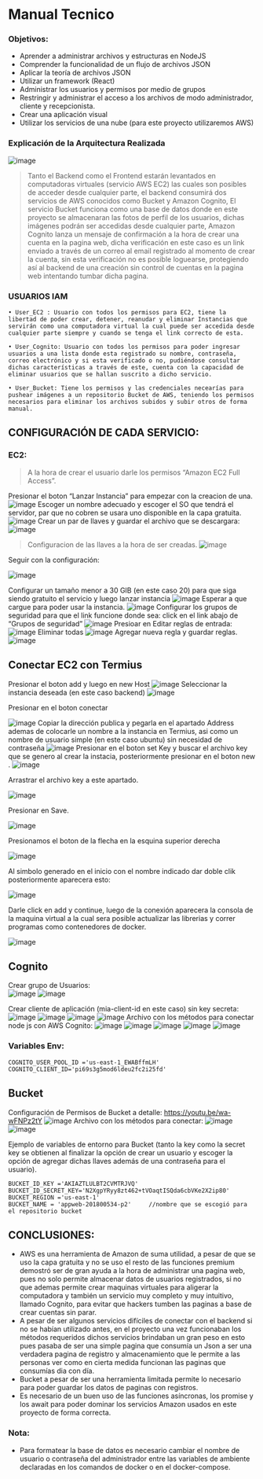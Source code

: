 # Manual Tecnico
### Objetivos:
- Aprender a administrar archivos y estructuras en NodeJS
- Comprender la funcionalidad de un flujo de archivos JSON
- Aplicar la teoría de archivos JSON
- Utilizar un framework (React)
- Administrar los usuarios y permisos por medio de grupos
- Restringir y administrar el acceso a los archivos de modo administrador, cliente y recepcionista.
- Crear una aplicación visual
- Utilizar los servicios de una nube (para este proyecto utilizaremos AWS)
      
### Explicación de la Arquitectura Realizada
![image](https://user-images.githubusercontent.com/63923585/209847829-332464b9-abd4-4ffe-95f5-2c8c1c379857.png)
> Tanto el Backend como el Frontend estarán levantados en computadoras virtuales  (servicio AWS EC2)  las cuales son posibles de acceder desde cualquier parte, el backend consumirá dos servicios de AWS conocidos como Bucket y Amazon Cognito, El servicio Bucket funciona como una base de datos donde en este proyecto se almacenaran las fotos de perfil de los usuarios, dichas imágenes podrán ser accedidas desde cualquier parte, Amazon Cognito lanza un mensaje de confirmación a la hora de crear una cuenta en la pagina web, dicha verificación en este caso es un link enviado a través de un correo al email registrado al momento de crear la cuenta, sin esta verificación no es posible loguearse, protegiendo así al backend de una creación sin control de cuentas en la pagina web intentando tumbar dicha pagina.

### USUARIOS IAM
    • User_EC2 : Usuario con todos los permisos para EC2, tiene la libertad de poder crear, detener, reanudar y eliminar Instancias que servirán como una computadora virtual la cual puede ser accedida desde cualquier parte siempre y cuando se tenga el link correcto de esta.
      
    • User_Cognito: Usuario con todos los permisos para poder ingresar usuarios a una lista donde esta registrado su nombre, contraseña, correo electrónico y si esta verificado o no, pudiéndose consultar dichas características a través de este, cuenta con la capacidad de eliminar usuarios que se hallan suscrito a dicho servicio.
      
    • User_Bucket: Tiene los permisos y las credenciales necearías para pushear imágenes a un repositorio Bucket de AWS, teniendo los permisos necesarios para eliminar los archivos subidos y subir otros de forma manual.
## CONFIGURACIÓN DE CADA SERVICIO:
### EC2:
> A la hora de crear el usuario darle los permisos “Amazon EC2 Full Access”. 

Presionar el boton “Lanzar Instancia” para empezar con la creacion de una.
![image](https://user-images.githubusercontent.com/63923585/209847867-918ef1cc-168b-4cfe-b87f-2639ba3f6829.png)
Escoger un nombre adecuado y escoger el SO que tendrá el servidor, par que no cobren se usara uno disponible en la capa gratuita.
![image](https://user-images.githubusercontent.com/63923585/209847876-14bbfec7-9ab5-49fb-8a85-0033518ef46b.png)
Crear un par de llaves y guardar el archivo que se descargara:
![image](https://user-images.githubusercontent.com/63923585/209847894-a05b1493-5099-4191-8938-4ffb5798de82.png)
 >Configuracion de las llaves a la hora de ser creadas.
![image](https://user-images.githubusercontent.com/63923585/209847906-6cb0e839-2175-4884-8888-ee3bd8c3723f.png)

Seguir con la configuración:

![image](https://user-images.githubusercontent.com/63923585/209847915-486035cb-feb3-4ca3-9d67-cf94da691fe7.png)

Configurar un tamaño menor a 30 GIB (en este caso 20) para que siga siendo gratuito el servicio y luego lanzar instancia
![image](https://user-images.githubusercontent.com/63923585/209847926-a11a2de3-ce45-4b0f-a6ef-ad2f4ed818fc.png)
Esperar a que cargue para poder usar la instancia.
![image](https://user-images.githubusercontent.com/63923585/209847931-82a0756e-68c7-421e-8672-3c9fc7f95bdd.png)
Configurar los grupos de seguridad para que el link funcione donde sea:
click en el link abajo de “Grupos de seguridad”
![image](https://user-images.githubusercontent.com/63923585/209847940-39327e51-4feb-40fc-8078-2e46b955cda4.png)
Presioar en Editar reglas de entrada:
![image](https://user-images.githubusercontent.com/63923585/209847950-8c5dae17-4f44-4976-aec7-6b6c2f965100.png)
Eliminar todas 
![image](https://user-images.githubusercontent.com/63923585/209847958-fb8ceb15-1d98-4ce7-af5e-15e6c4a5126f.png)
Agregar nueva regla y guardar reglas.
![image](https://user-images.githubusercontent.com/63923585/209847965-70f10097-981a-4bc9-b186-9769707eab26.png)
## Conectar EC2 con Termius
Presionar el boton add y luego en new Host
![image](https://user-images.githubusercontent.com/63923585/209896342-b85813a7-51a1-4344-bd86-92143e9081c7.png)
Seleccionar la instancia deseada (en este caso backend)
![image](https://user-images.githubusercontent.com/63923585/209896346-5333f19c-aac9-4d26-af41-dbc9c68dd169.png)
 
 Presionar en el boton conectar

![image](https://user-images.githubusercontent.com/63923585/209896353-3cf59e7d-7873-4bfe-94bc-e9d48bd81276.png)
 Copiar la dirección publica  y pegarla en el apartado Address ademas de colocarle un nombre a la instancia en Termius, asi como un nombre de usuario simple (en este caso ubuntu) sin necesidad de contraseña
![image](https://user-images.githubusercontent.com/63923585/209896378-c5bd83b7-ab62-45ca-8cd8-bd1bb2bfde25.png)
Presionar en el boton set Key y buscar el archivo key que se genero al crear la instacia, posteriormente presionar en el boton new .
![image](https://user-images.githubusercontent.com/63923585/209896375-3fa3f527-b38b-4d3e-b641-910cc22dde15.png)

Arrastrar el archivo key a este apartado.

![image](https://user-images.githubusercontent.com/63923585/209896398-ac49545b-a027-4688-89a4-de2517a1b037.png)

Presionar en Save.

![image](https://user-images.githubusercontent.com/63923585/209896406-dc3cef95-94e2-425a-852b-35179501d445.png)

Presionamos el boton de la flecha en la esquina superior derecha 

![image](https://user-images.githubusercontent.com/63923585/209896428-89861c78-e111-445c-ae2b-32c37dc0c6d2.png)

Al simbolo generado en el inicio con el nombre indicado dar doble clik posteriormente aparecera esto:

![image](https://user-images.githubusercontent.com/63923585/209896439-cc2e5906-9748-4ada-bae6-36be193c3b0a.png)

Darle click en add y continue, luego de la conexión aparecera la consola de la maquina virtual a la cual sera posible actualizar las librerias y correr programas como contenedores de docker.

![image](https://user-images.githubusercontent.com/63923585/209896446-597b7cc8-4a4b-483d-ad6b-6af736906931.png)


## Cognito
Crear grupo de Usuarios:  
![image](https://user-images.githubusercontent.com/63923585/209850212-f067dd5b-28df-4314-b41d-f17ac0be7516.png)
![image](https://user-images.githubusercontent.com/63923585/209850218-0baf7ec2-009f-4cf0-a95c-8714dbfd7307.png)

Crear cliente de aplicación (mia-client-id en este caso) sin key secreta:
![image](https://user-images.githubusercontent.com/63923585/209847983-b27729ab-67b8-45a3-b229-faa1efa2bbe6.png)
![image](https://user-images.githubusercontent.com/63923585/209847992-1d96f1b1-a326-4bb8-b9c4-a658be47452a.png)
![image](https://user-images.githubusercontent.com/63923585/209848012-0c0b3a41-f3dc-4df6-81da-4e386a42856c.png)
![image](https://user-images.githubusercontent.com/63923585/209848017-d2c08796-668f-4df8-8165-8c6c3f2f03f0.png)
Archivo con los métodos para conectar node js con AWS Cognito:
![image](https://user-images.githubusercontent.com/63923585/209848032-a403f010-ff27-4971-b9a9-8814889590b0.png)
![image](https://user-images.githubusercontent.com/63923585/209848043-8d6133e0-383d-4aa7-a5f0-76844d70ab9a.png)
![image](https://user-images.githubusercontent.com/63923585/209848062-38306313-2221-4bd3-b02f-b77a704c8daf.png)
![image](https://user-images.githubusercontent.com/63923585/209848074-09fc9648-b44d-4f55-90ac-533e97ed9925.png)
![image](https://user-images.githubusercontent.com/63923585/209848085-f9267a7f-0e82-4ce0-9028-d566d01986f8.png)
### Variables Env:
```
COGNITO_USER_POOL_ID ='us-east-1_EWABffmLH'
COGNITO_CLIENT_ID='pi69s3g5mod6ldeu2fc2i25fd'
```
## Bucket 
Configuración de Permisos de Bucket a detalle: https://youtu.be/wa-wFNPz2tY
![image](https://user-images.githubusercontent.com/63923585/209848104-a302c8dd-e993-4e62-b07a-d14928d1d57f.png)
Archivo con los métodos para conectar:
![image](https://user-images.githubusercontent.com/63923585/209848109-57ac83db-d4f3-40ac-8469-0609111eb73d.png)
![image](https://user-images.githubusercontent.com/63923585/209848119-cce92222-8cfd-4f30-b86a-0f327f7e5cac.png)

Ejemplo de variables de entorno para Bucket (tanto la key como la secret key se obtienen al finalizar la opción de crear un usuario y escoger la opción de agregar dichas llaves además de una contraseña para el usuario).
```
BUCKET_ID_KEY ='AKIAZTLULBT2CVMTRJVQ'
BUCKET_ID_SECRET_KEY='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'
BUCKET_REGION ='us-east-1'
BUCKET_NAME = 'appweb-201800534-p2'     //nombre que se escogió para el repositorio bucket
```

## CONCLUSIONES:
-  AWS es una herramienta de Amazon de suma utilidad, a pesar de que se uso la capa gratuita y no se uso el resto de las funciones premium demostró ser de gran ayuda a la hora de administrar una pagina web, pues no solo permite almacenar datos de usuarios registrados, si no que ademas permite crear maquinas virtuales para aligerar la computadora y también un servicio muy completo y muy intuitivo, llamado Cognito, para evitar que hackers tumben las paginas a base de crear cuentas sin parar.
- A pesar de ser algunos servicios difíciles de conectar con el backend si no se habían utilizado antes, en el proyecto una vez funcionaban  los métodos requeridos dichos servicios brindaban un gran peso en esto pues pasaba de ser una simple pagina que consumía un Json a ser una verdadera pagina de registro y almacenamiento que le permite a las personas ver como en cierta medida funcionan las paginas que consumías dia con día.
- Bucket a pesar de ser una herramienta limitada permite lo necesario para poder guardar los datos de paginas con registros.
- Es necesario de un buen uso de las funciones asíncronas, los promise y los await para poder dominar los servicios Amazon usados en este proyecto de forma correcta.

### Nota:
- Para formatear la base de datos es necesario cambiar el nombre de usuario o contraseña del administrador entre las variables de ambiente declaradas en los comandos de docker o en el docker-compose.




